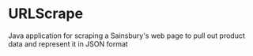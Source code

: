 # URLScrape
Java application for scraping a Sainsbury's web page to pull out product data and represent it in JSON format
